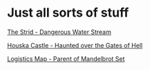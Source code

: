 # Just all sorts of stuff

[The Strid - Dangerous Water Stream](https://www.google.com/search?hl=en&sxsrf=ALeKk01SLL7RKj1D07Q_s_O8ceF73o_zVA%3A1609382077791&ei=vTjtX632L-SC4t4P1aW8gAo&q=the+strid&oq=the+strid&gs_lcp=CgZwc3ktYWIQAzIHCCMQyQMQJzIFCC4QsQMyAgguMggILhDHARCvATICCAAyAggAMgIILjICCAAyAgguMgIIADoECAAQRzoECCMQJzoFCAAQkQI6BAguEEM6BAgAEEM6CAgAELEDEIMBOgUIABCxAzoICAAQyQMQkQI6CAguELEDEIMBOggIABCxAxDJAzoICC4QxwEQowI6CwguELEDEIMBEMkDOg4ILhCxAxCDARDHARCvAVD_wwxYxcsMYITNDGgAcAR4AYABtQKIAeINkgEHMC43LjEuMZgBAKABAaoBB2d3cy13aXrIAQjAAQE&sclient=psy-ab&ved=0ahUKEwjtyLe4l_ftAhVkgdgFHdUSD6AQ4dUDCAw&uact=5)

[Houska Castle - Haunted over the Gates of Hell](https://en.wikipedia.org/wiki/Houska_Castle)

[Logistics Map - Parent of Mandelbrot Set](https://en.wikipedia.org/wiki/Logistic_map)